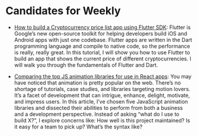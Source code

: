 # Candidates for Weekly

* [How to build a Cryptocurrency price list app using Flutter SDK](https://parg.co/U2K): Flutter is Google’s new open-source toolkit for helping developers build iOS and Android apps with just one codebase. Flutter apps are written in the Dart programming language and compile to native code, so the performance is really, really great. In this tutorial, I will show you how to use Flutter to build an app that shows the current price of different cryptocurrencies. I will walk you through the fundamentals of Flutter and Dart.

* [Comparing the top JS animation libraries for use in React apps](https://parg.co/Ux9): You may have noticed that animation is pretty popular on the web. There’s no shortage of tutorials, case studies, and libraries targeting motion lovers. It’s a facet of development that can intrigue, enhance, delight, motivate, and impress users. In this article, I’ve chosen five JavaScript animation libraries and dissected their abilities to perform from both a business and a development perspective. Instead of asking “what do I use to build X?”, I explore concerns like: How well is this project maintained? Is it easy for a team to pick up? What’s the syntax like?

